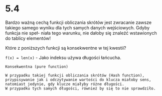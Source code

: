 # 5.4

Bardzo ważną cechą funkcji obliczania skrótów jest zwracanie zawsze takiego
samego wyniku dla tych samych danych wejściowych. Gdyby funkcja nie speł-
niała tego warunku, nie dałoby się znaleźć wstawionych do tablicy elementów!

Które z poniższych funkcji są konsekwentne w tej kwestii?

`f(x) = len(x)` - Jako indeksu używa długości łańcucha.

```text
Konsekwentna (pure function)

W przypadku takiej funkcji obliczania skrótów (Hash function),
przypisywanie jak i odczytywanie wartości do klucza miałoby sens,
natomiast jedynie, gdy klucze miałyby różne długości.
W przypadku tych samych długości, również by się to nie sprawdziło.
```
